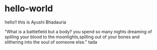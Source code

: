 # hello-world

hello!!
this is Ayushi Bhadauria

"What is a battlefield but a body?
you spend so many nights
dreaming of spilling your blood 
to the moonlights,spilling out
of your bones and slithering into
the soul of someone else."
tada



